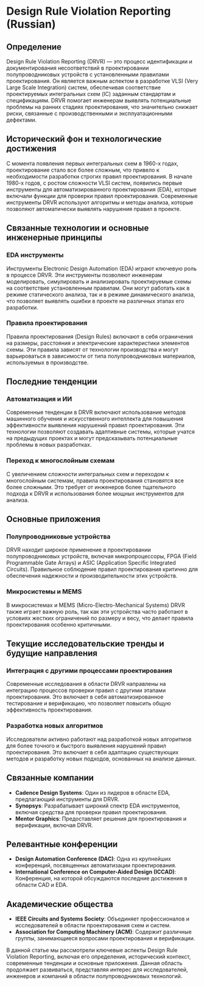# Design Rule Violation Reporting (Russian)

## Определение

Design Rule Violation Reporting (DRVR) — это процесс идентификации и документирования несоответствий в проектировании полупроводниковых устройств с установленными правилами проектирования. Он является важным аспектом в разработке VLSI (Very Large Scale Integration) систем, обеспечивая соответствие проектируемых интегральных схем (IC) заданным стандартам и спецификациям. DRVR помогает инженерам выявлять потенциальные проблемы на ранних стадиях проектирования, что значительно снижает риски, связанные с производственными и эксплуатационными дефектами.

## Исторический фон и технологические достижения

С момента появления первых интегральных схем в 1960-х годах, проектирование стало все более сложным, что привело к необходимости разработки строгих правил проектирования. В начале 1980-х годов, с ростом сложности VLSI систем, появились первые инструменты для автоматизированного проектирования (EDA), которые включали функции для проверки правил проектирования. Современные инструменты DRVR используют алгоритмы и методы анализа, которые позволяют автоматически выявлять нарушения правил в проекте.

## Связанные технологии и основные инженерные принципы

### EDA инструменты

Инструменты Electronic Design Automation (EDA) играют ключевую роль в процессе DRVR. Эти инструменты позволяют инженерам моделировать, симулировать и анализировать проектируемые схемы на соответствие установленным правилам. Они могут работать как в режиме статического анализа, так и в режиме динамического анализа, что позволяет выявлять ошибки в проекте на различных этапах его разработки.

### Правила проектирования

Правила проектирования (Design Rules) включают в себя ограничения на размеры, расстояния и электрические характеристики элементов схемы. Эти правила зависят от технологии производства и могут варьироваться в зависимости от типа полупроводниковых материалов, используемых в производстве.

## Последние тенденции

### Автоматизация и ИИ

Современные тенденции в DRVR включают использование методов машинного обучения и искусственного интеллекта для повышения эффективности выявления нарушений правил проектирования. Эти технологии позволяют создавать адаптивные системы, которые учатся на предыдущих проектах и могут предсказывать потенциальные проблемы в новых разработках.

### Переход к многослойным схемам

С увеличением сложности интегральных схем и переходом к многослойным системам, правила проектирования становятся все более сложными. Это требует от инженеров более тщательного подхода к DRVR и использования более мощных инструментов для анализа.

## Основные приложения

### Полупроводниковые устройства

DRVR находит широкое применение в проектировании полупроводниковых устройств, включая микропроцессоры, FPGA (Field Programmable Gate Arrays) и ASIC (Application Specific Integrated Circuits). Правильное соблюдение правил проектирования критично для обеспечения надежности и производительности этих устройств.

### Микросистемы и MEMS

В микросистемах и MEMS (Micro-Electro-Mechanical Systems) DRVR также играет важную роль, так как эти устройства часто работают в условиях жестких ограничений по размеру и весу, что делает правила проектирования особенно критичными.

## Текущие исследовательские тренды и будущие направления

### Интеграция с другими процессами проектирования

Современные исследования в области DRVR направлены на интеграцию процессов проверки правил с другими этапами проектирования. Это включает в себя автоматизированное тестирование и верификацию, что позволяет повысить общую эффективность проектирования.

### Разработка новых алгоритмов

Исследователи активно работают над разработкой новых алгоритмов для более точного и быстрого выявления нарушений правил проектирования. Это включает в себя адаптацию существующих методов и разработку новых подходов, основанных на анализе данных.

## Связанные компании

- **Cadence Design Systems**: Один из лидеров в области EDA, предлагающий инструменты для DRVR.
- **Synopsys**: Разрабатывает широкий спектр EDA инструментов, включая средства для проверки правил проектирования.
- **Mentor Graphics**: Предоставляет решения для проектирования и верификации, включая DRVR.

## Релевантные конференции

- **Design Automation Conference (DAC)**: Одна из крупнейших конференций, посвященных автоматизации проектирования.
- **International Conference on Computer-Aided Design (ICCAD)**: Конференция, на которой обсуждаются последние достижения в области CAD и EDA.

## Академические общества

- **IEEE Circuits and Systems Society**: Объединяет профессионалов и исследователей в области проектирования схем и систем.
- **Association for Computing Machinery (ACM)**: Содержит различные группы, занимающиеся вопросами проектирования и верификации.

В данной статье мы рассмотрели ключевые аспекты Design Rule Violation Reporting, включая его определения, исторический контекст, современные тенденции и основные приложения. Данная область продолжает развиваться, представляя интерес для исследователей, инженеров и компаний в области полупроводниковых технологий.